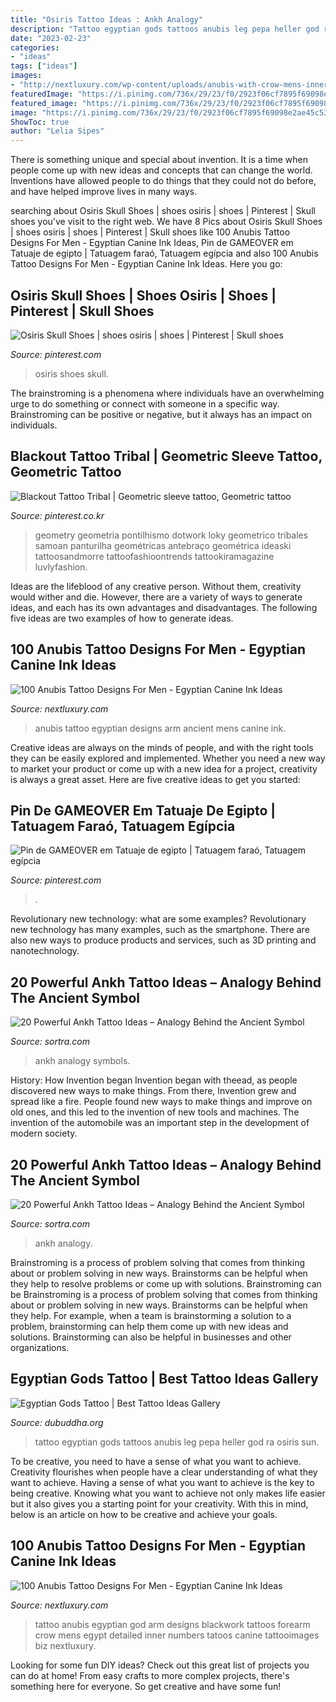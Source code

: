 ```yaml
---
title: "Osiris Tattoo Ideas : Ankh Analogy"
description: "Tattoo egyptian gods tattoos anubis leg pepa heller god ra osiris sun"
date: "2023-02-23"
categories:
- "ideas"
tags: ["ideas"]
images:
- "http://nextluxury.com/wp-content/uploads/anubis-with-crow-mens-inner-forearm-tattoos.jpg"
featuredImage: "https://i.pinimg.com/736x/29/23/f0/2923f06cf7895f69098e2ae45c5393a0.jpg"
featured_image: "https://i.pinimg.com/736x/29/23/f0/2923f06cf7895f69098e2ae45c5393a0.jpg"
image: "https://i.pinimg.com/736x/29/23/f0/2923f06cf7895f69098e2ae45c5393a0.jpg"
ShowToc: true
author: "Lelia Sipes"
---
```



There is something unique and special about invention. It is a time when people come up with new ideas and concepts that can change the world. Inventions have allowed people to do things that they could not do before, and have helped improve lives in many ways.

	

		
searching about Osiris Skull Shoes | shoes osiris | shoes | Pinterest | Skull shoes you've visit to the right web. We have 8 Pics about Osiris Skull Shoes | shoes osiris | shoes | Pinterest | Skull shoes like 100 Anubis Tattoo Designs For Men - Egyptian Canine Ink Ideas, Pin de GAMEOVER em Tatuaje de egipto | Tatuagem faraó, Tatuagem egípcia and also 100 Anubis Tattoo Designs For Men - Egyptian Canine Ink Ideas. Here you go:
		
    
## Osiris Skull Shoes | Shoes Osiris | Shoes | Pinterest | Skull Shoes

<img loading=lazy src="https://s-media-cache-ak0.pinimg.com/736x/8d/9e/85/8d9e8503aa66fa85b88772738f72a246.jpg" onerror="this.onerror=null;this.src='https://tse1.mm.bing.net/th?id=OIP.bnvASzdrP8Yb6-pt3MPItQHaEn&amp;pid=15.1';" alt="Osiris Skull Shoes | shoes osiris | shoes | Pinterest | Skull shoes">

_Source: pinterest.com_

>osiris shoes skull. 

	

The brainstroming is a phenomena where individuals have an overwhelming urge to do something or connect with someone in a specific way. Brainstroming can be positive or negative, but it always has an impact on individuals.

    
## Blackout Tattoo Tribal | Geometric Sleeve Tattoo, Geometric Tattoo

<img loading=lazy src="https://i.pinimg.com/736x/29/23/f0/2923f06cf7895f69098e2ae45c5393a0.jpg" onerror="this.onerror=null;this.src='https://tse2.mm.bing.net/th?id=OIP.ryyZz2w398TKCv5s5mzHrgHaKM&amp;pid=15.1';" alt="Blackout Tattoo Tribal | Geometric sleeve tattoo, Geometric tattoo">

_Source: pinterest.co.kr_

>geometry geometria pontilhismo dotwork loky geometrico tribales samoan panturilha geométricas antebraço geométrica ideaski tattoosandmorre tattoofashioontrends tattookiramagazine luvlyfashion. 

	

Ideas are the lifeblood of any creative person. Without them, creativity would wither and die. However, there are a variety of ways to generate ideas, and each has its own advantages and disadvantages. The following five ideas are two examples of how to generate ideas.

    
## 100 Anubis Tattoo Designs For Men - Egyptian Canine Ink Ideas

<img loading=lazy src="http://nextluxury.com/wp-content/uploads/ancient-egyptian-themed-mens-anubis-upper-arm-tattoo.jpg" onerror="this.onerror=null;this.src='https://tse2.mm.bing.net/th?id=OIP.R-5rUC0qT42qQgVO7NHB7gHaHC&amp;pid=15.1';" alt="100 Anubis Tattoo Designs For Men - Egyptian Canine Ink Ideas">

_Source: nextluxury.com_

>anubis tattoo egyptian designs arm ancient mens canine ink. 

	

Creative ideas are always on the minds of people, and with the right tools they can be easily explored and implemented. Whether you need a new way to market your product or come up with a new idea for a project, creativity is always a great asset. Here are five creative ideas to get you started:

    
## Pin De GAMEOVER Em Tatuaje De Egipto | Tatuagem Faraó, Tatuagem Egípcia

<img loading=lazy src="https://i.pinimg.com/736x/d4/89/5a/d4895a76bc27f462662339c1bf4846b8.jpg" onerror="this.onerror=null;this.src='https://tse1.mm.bing.net/th?id=OIP.FHys5hFCpJGshkQz-UdyzwHaM-&amp;pid=15.1';" alt="Pin de GAMEOVER em Tatuaje de egipto | Tatuagem faraó, Tatuagem egípcia">

_Source: pinterest.com_

>. 

	

Revolutionary new technology: what are some examples?
Revolutionary new technology has many examples, such as the smartphone. There are also new ways to produce products and services, such as 3D printing and nanotechnology.

    
## 20 Powerful Ankh Tattoo Ideas – Analogy Behind The Ancient Symbol

<img loading=lazy src="https://www.sortra.com/wp-content/uploads/2020/02/ankh-tattoo019.jpg" onerror="this.onerror=null;this.src='https://tse1.mm.bing.net/th?id=OIP.EPaM87b27ufKfchvpxVqTwHaIq&amp;pid=15.1';" alt="20 Powerful Ankh Tattoo Ideas – Analogy Behind the Ancient Symbol">

_Source: sortra.com_

>ankh analogy symbols. 

	

History: How Invention began
Invention began with theead, as people discovered new ways to make things. From there, Invention grew and spread like a fire. People found new ways to make things and improve on old ones, and this led to the invention of new tools and machines. The invention of the automobile was an important step in the development of modern society.

    
## 20 Powerful Ankh Tattoo Ideas – Analogy Behind The Ancient Symbol

<img loading=lazy src="https://www.sortra.com/wp-content/uploads/2020/02/ankh-tattoo018.jpg" onerror="this.onerror=null;this.src='https://tse2.mm.bing.net/th?id=OIP.r3-x8_b8nKuDOdlsw3NLigHaJQ&amp;pid=15.1';" alt="20 Powerful Ankh Tattoo Ideas – Analogy Behind the Ancient Symbol">

_Source: sortra.com_

>ankh analogy. 

	

Brainstroming is a process of problem solving that comes from thinking about or problem solving in new ways. Brainstorms can be helpful when they help to resolve problems or come up with solutions. Brainstroming can be
Brainstroming is a process of problem solving that comes from thinking about or problem solving in new ways. Brainstorms can be helpful when they help. For example, when a team is brainstorming a solution to a problem, brainstorming can help them come up with new ideas and solutions. Brainstorming can also be helpful in businesses and other organizations.

    
## Egyptian Gods Tattoo | Best Tattoo Ideas Gallery

<img loading=lazy src="http://www.dubuddha.org/wp-content/uploads/2015/12/Egyptian-Gods-Tattoo-by-Pepa-Heller.jpg" onerror="this.onerror=null;this.src='https://tse1.mm.bing.net/th?id=OIP.0AjSPsurMIMDZQs7CVw0vQHaHa&amp;pid=15.1';" alt="Egyptian Gods Tattoo | Best Tattoo Ideas Gallery">

_Source: dubuddha.org_

>tattoo egyptian gods tattoos anubis leg pepa heller god ra osiris sun. 

	

To be creative, you need to have a sense of what you want to achieve.
Creativity flourishes when people have a clear understanding of what they want to achieve. Having a sense of what you want to achieve is the key to being creative. Knowing what you want to achieve not only makes life easier but it also gives you a starting point for your creativity. With this in mind, below is an article on how to be creative and achieve your goals.

    
## 100 Anubis Tattoo Designs For Men - Egyptian Canine Ink Ideas

<img loading=lazy src="http://nextluxury.com/wp-content/uploads/anubis-with-crow-mens-inner-forearm-tattoos.jpg" onerror="this.onerror=null;this.src='https://tse1.mm.bing.net/th?id=OIP._kig3yiW-uaMkCzBvMriDQHaHa&amp;pid=15.1';" alt="100 Anubis Tattoo Designs For Men - Egyptian Canine Ink Ideas">

_Source: nextluxury.com_

>tattoo anubis egyptian god arm designs blackwork tattoos forearm crow mens egypt detailed inner numbers tatoos canine tattooimages biz nextluxury. 

	

Looking for some fun DIY ideas? Check out this great list of projects you can do at home! From easy crafts to more complex projects, there's something here for everyone. So get creative and have some fun!

